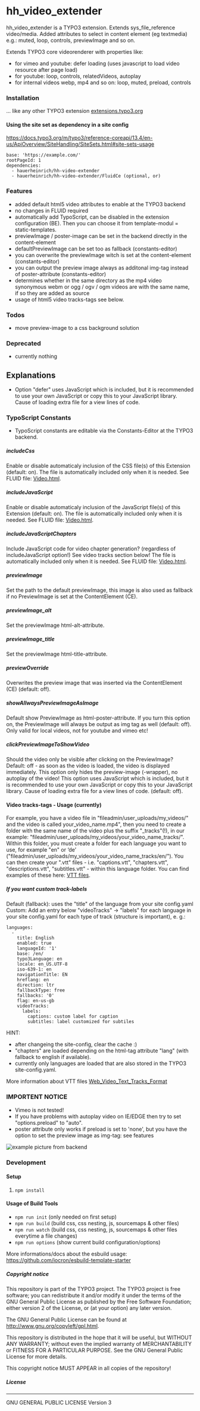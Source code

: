 # hh_video_extender
hh_video_extender is a TYPO3 extension.
Extends sys_file_reference video/media. Added attributes to select in content element (eg textmedia) e.g.: muted, loop, controls, previewImage and so on.

Extends TYPO3 core videorenderer with properties like:
- for vimeo and youtube: defer loading (uses javascript to load video resource after page load)
- for youtube: loop, controls, relatedVideos, autoplay
- for internal videos webp, mp4 and so on: loop, muted, preload, controls

### Installation
... like any other TYPO3 extension [extensions.typo3.org](https://extensions.typo3.org/extension/hh_video_extender/ "TYPO3 Extension Repository")

#### Using the site set as dependency in a site config
https://docs.typo3.org/m/typo3/reference-coreapi/13.4/en-us/ApiOverview/SiteHandling/SiteSets.html#site-sets-usage

```
base: 'https://example.com/'
rootPageId: 1
dependencies:
  - hauerheinrich/hh-video-extender
  - hauerheinrich/hh-video-extender/FluidCe (optional, or)
```

### Features
- added default html5 video attributes to enable at the TYPO3 backend
- no changes in FLUID required
- automatically add TypoScript, can be disabled in the extension configuration (BE). Then you can choose it from template-modul = static-templates.
- previewImage / poster-image can be set in the backend directly in the content-element
- defaultPreviewImage can be set too as fallback (constants-editor)
- you can overwrite the previewImage witch is set at the content-element (constants-editor)
- you can output the preview image always as additonal img-tag instead of poster-attribute (constants-editor)
- determines whether in the same directory as the mp4 video synonymous webm or ogg / ogv / ogm videos are with the same name, if so they are added as source
- usage of html5 video tracks-tags see below.

### Todos
- move preview-image to a css background solution

### Deprecated
- currently nothing

## Explanations
- Option "defer" uses JavaScript which is included, but it is recommended to use your own JavaScript or copy this to your JavaScript library. Cause of loading extra file for a view lines of code.

### TypoScript Constants
- TypoScript constants are editable via the Constants-Editor at the TYPO3 backend.

##### includeCss
Enable or disable automaticaly inclusion of the CSS file(s) of this Extension (default: on).
The file is automatically included only when it is needed. See FLUID file: [Video.html](Resources/Private/Partials/Media/Type/Video.html).
##### includeJavaScript
Enable or disable automaticaly inclusion of the JavaScript file(s) of this Extension (default: on).
The file is automatically included only when it is needed. See FLUID file: [Video.html](Resources/Private/Partials/Media/Type/Video.html).
##### includeJavaScriptChapters
Include JavaScript code for video chapter generation? (regardless of includeJavaScript option!)
See video tracks section below!
The file is automatically included only when it is needed. See FLUID file: [Video.html](Resources/Private/Partials/Media/Type/Video.html).
##### previewImage
Set the path to the default previewImage, this image is also used as fallback if no PreviewImage is set at the ContentElement (CE).
##### previewImage_alt
Set the previewImage html-alt-attribute.
##### previewImage_title
Set the previewImage html-title-attribute.
##### previewOverride
Overwrites the preview image that was inserted via the ContentElement (CE) (default: off).
##### showAllwaysPreviewImageAsImage
Default show PreviewImage as html-poster-attribute. If you turn this option on, the PreviewImage will always be output as img tag as well (default: off).
Only valid for local videos, not for youtube and vimeo etc!
##### clickPreviewImageToShowVideo
Should the video only be visible after clicking on the PreviewImage? Default: off - as soon as the video is loaded, the video is displayed immediately. This option only hides the preview-image (-wrapper), no autoplay of the video!
This option uses JavaScript which is included, but it is recommended to use your own JavaScript or copy this to your JavaScript library. Cause of loading extra file for a view lines of code.
(default: off).

#### Video tracks-tags - Usage (currently)
For example, you have a video file in "fileadmin/user_uploads/my_videos/" and the video is called your_video_name.mp4", then you need to create a folder with the same name of the video plus the suffix "_tracks"(!), in our example: "fileadmin/user_uploads/my_videos/your_video_name_tracks/".
Within this folder, you must create a folder for each language you want to use, for example "en" or ‘de’ ("fileadmin/user_uploads/my_videos/your_video_name_tracks/en/").
You can then create your ".vtt" files - i.e. "captions.vtt", "chapters.vtt", "descriptions.vtt", "subtitles.vtt" - within this language folder.
You can find examples of these here: [VTT files](Examples/VTT/).

##### If you want custom track-labels
Default (fallback): uses the "title" of the language from your site config.yaml
Custom:
Add an entry below "videoTracks" -> "labels" for each language in your site config.yaml for each type of track (structure is important), e. g.:
```
languages:
  -
    title: English
    enabled: true
    languageId: '1'
    base: /en/
    typo3Language: en
    locale: en_US.UTF-8
    iso-639-1: en
    navigationTitle: EN
    hreflang: en
    direction: ltr
    fallbackType: free
    fallbacks: '0'
    flag: en-us-gb
    videoTracks:
      labels:
        captions: custom label for caption
        subtitles: label customized for subtiles
```

HINT:
- after changeing the site-config, clear the cache :)
- "chapters" are loaded depending on the html-tag attribute "lang" (with fallback to english if available).
- currently only languages are loaded that are also stored in the TYPO3 site-config.yaml.

More information about VTT files
[Web_Video_Text_Tracks_Format](https://developer.mozilla.org/en-US/docs/Web/API/WebVTT_API/Web_Video_Text_Tracks_Format ".mozilla.org WebVTT")


### IMPORTENT NOTICE
- Vimeo is not tested!
- If you have problems with autoplay video on IE/EDGE then try to set "options.preload" to "auto".
- poster attribute only works if preload is set to 'none', but you have the option to set the preview image as img-tag: see features

![example picture from backend](github/images/preview.jpg?raw=true "Title")

### Development
#### Setup
1. `npm install`

#### Usage of Build Tools
- `npm run init` (only needed on first setup)
- `npm run build` (build css, css nesting, js, sourcemaps & other files)
- `npm run watch` (build css, css nesting, js, sourcemaps & other files everytime a file changes)
- `npm run options` (show current build configuration/options)

More informations/docs about the esbuild usage: https://github.com/iocron/esbuild-template-starter

##### Copyright notice

This repository is part of the TYPO3 project. The TYPO3 project is
free software; you can redistribute it and/or modify
it under the terms of the GNU General Public License as published by
the Free Software Foundation; either version 2 of the License, or
(at your option) any later version.

The GNU General Public License can be found at
http://www.gnu.org/copyleft/gpl.html.

This repository is distributed in the hope that it will be useful,
but WITHOUT ANY WARRANTY; without even the implied warranty of
MERCHANTABILITY or FITNESS FOR A PARTICULAR PURPOSE.  See the
GNU General Public License for more details.

This copyright notice MUST APPEAR in all copies of the repository!

##### License
----
GNU GENERAL PUBLIC LICENSE Version 3
